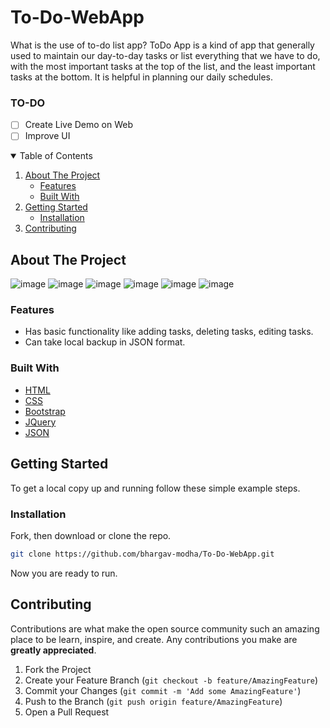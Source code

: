 # To-Do-WebApp
What is the use of to-do list app?
ToDo App is a kind of app that generally used to maintain our day-to-day tasks or list everything that we have to do, with the most important tasks at the top of the list, 
and the least important tasks at the bottom. It is helpful in planning our daily schedules.

### TO-DO
- [ ] Create Live Demo on Web
- [ ] Improve UI

<!-- TABLE OF CONTENTS -->
<details open="open">
  <summary>Table of Contents</summary>
  <ol>
    <li>
      <a href="#about-the-project">About The Project</a>
      <ul>
        <li><a href="#features">Features</a></li>
        <li><a href="#built-with">Built With</a></li>
      </ul>
    </li>
    <li>
      <a href="#getting-started">Getting Started</a>
      <ul>
        <li><a href="#installation">Installation</a></li>
      </ul>
    </li>
    <li><a href="#contributing">Contributing</a></li>
  </ol>
</details>


<!-- ABOUT THE PROJECT -->
## About The Project

![image](https://user-images.githubusercontent.com/56217073/184092206-b3b823ea-8ce7-4d37-829b-c8e63855c9e3.png)
![image](https://user-images.githubusercontent.com/56217073/184092225-53ec4229-e524-476c-806b-bd0e2e5bc2a1.png)
![image](https://user-images.githubusercontent.com/56217073/184092235-44b65b4a-1887-4492-91e0-828865a9b630.png)
![image](https://user-images.githubusercontent.com/56217073/184092247-1eeaebad-2440-4fe6-8a16-28ad5364d864.png)
![image](https://user-images.githubusercontent.com/56217073/184092266-87a39f3e-1571-4b36-b11d-72e19a1fcd0e.png)
![image](https://user-images.githubusercontent.com/56217073/184092277-f9708868-61ae-4184-8438-f3a38e8a2f8b.png)

### Features

- Has basic functionality like adding tasks, deleting tasks, editing tasks.
- Can take local backup in JSON format.

### Built With

* [HTML](https://developer.mozilla.org/en-US/docs/Web/HTML)
* [CSS](https://developer.mozilla.org/en-US/docs/Web/CSS)
* [Bootstrap](https://getbootstrap.com/)
* [JQuery](https://jquery.com/)
* [JSON](https://www.json.org/json-en.html)

<!-- GETTING STARTED -->
## Getting Started
To get a local copy up and running follow these simple example steps.

### Installation
Fork, then download or clone the repo.
```bash
git clone https://github.com/bhargav-modha/To-Do-WebApp.git
```

Now you are ready to run.

<!-- CONTRIBUTING -->
## Contributing

Contributions are what make the open source community such an amazing place to be learn, inspire, and create. Any contributions you make are **greatly appreciated**.

1. Fork the Project
2. Create your Feature Branch (`git checkout -b feature/AmazingFeature`)
3. Commit your Changes (`git commit -m 'Add some AmazingFeature'`)
4. Push to the Branch (`git push origin feature/AmazingFeature`)
5. Open a Pull Request
